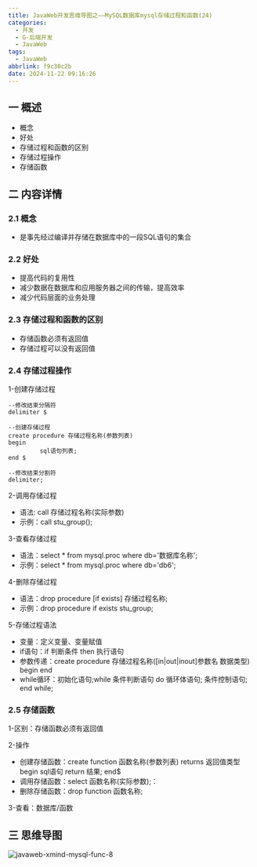 ```yaml
---
title: JavaWeb开发思维导图之——MySQL数据库mysql存储过程和函数(24)
categories:
  - 开发
  - G-后端开发
  - JavaWeb
tags:
  - JavaWeb
abbrlink: f9c30c2b
date: 2024-11-22 09:16:26
---
```

## 一 概述

* 概念
* 好处
* 存储过程和函数的区别
* 存储过程操作
* 存储函数

<!--more-->

## 二 内容详情

### 2.1 概念

* 是事先经过编译并存储在数据库中的一段SQL语句的集合

### 2.2 好处

* 提高代码的复用性
* 减少数据在数据库和应用服务器之间的传输，提高效率
* 减少代码层面的业务处理

### 2.3 存储过程和函数的区别

* 存储函数必须有返回值
* 存储过程可以没有返回值

### 2.4 存储过程操作

1-创建存储过程

```
--修改结束分隔符
delimiter $

--创建存储过程
create procedure 存储过程名称(参数列表)
begin 
	     sql语句列表;
end $

--修改结束分割符
delimiter;
```

2-调用存储过程

* 语法: call 存储过程名称(实际参数)
* 示例：call stu_group();

3-查看存储过程

* 语法：select * from mysql.proc where db='数据库名称';
* 示例：select * from mysql.proc where db='db6';

4-删除存储过程

* 语法：drop procedure [if exists] 存储过程名称;
* 示例：drop procedure if exists stu_group;

5-存储过程语法

* 变量：定义变量、变量赋值
* if语句：if 判断条件 then 执行语句
* 参数传递：create procedure 存储过程名称([in|out|inout]参数名 数据类型) begin end
* while循环：初始化语句;while 条件判断语句 do 循环体语句; 条件控制语句; end while;

### 2.5 存储函数

1-区别：存储函数必须有返回值

2-操作

* 创建存储函数：create function 函数名称(参数列表) returns 返回值类型 begin sql语句 return 结果; end$
* 调用存储函数：select 函数名称(实际参数);：
* 删除存储函数：drop function 函数名称;

3-查看：数据库/函数

## 三 思维导图

![javaweb-xmind-mysql-func-8][1]



[1]:https://cdn.jsdelivr.net/gh/PGzxc/CDN/blog-java/javaweb-xmind-mysql-func-8.png